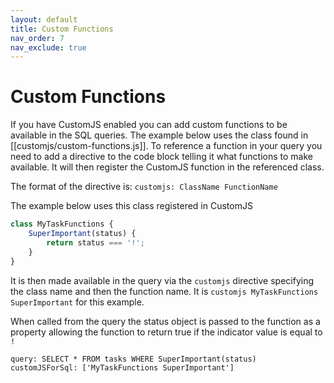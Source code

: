```yaml
---
layout: default
title: Custom Functions
nav_order: 7
nav_exclude: true
---
```


# Custom Functions

If you have CustomJS enabled you can add custom functions to be available in the SQL queries. The example below uses the class found in [[customjs/custom-functions.js]]. To reference a function in your query you need to add a directive to the code block telling it what functions to make available. It will then register the CustomJS function in the referenced class.

The format of the directive is: `customjs: ClassName FunctionName`

The example below uses this class registered in CustomJS

```javascript
class MyTaskFunctions {
    SuperImportant(status) {
        return status === '!';
    }
}
```

It is then made available in the query via the `customjs` directive specifying the class name and then the function name. It is `customjs MyTaskFunctions SuperImportant` for this example.

When called from the query the status object is passed to the function as a property allowing the function to return true if the indicator value is equal to `!`

 ```qatt
 query: SELECT * FROM tasks WHERE SuperImportant(status)
 customJSForSql: ['MyTaskFunctions SuperImportant']
 ```
